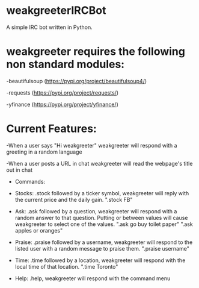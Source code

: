# weakgreeterIRCBot

A simple IRC bot written in Python.

# weakgreeter requires the following non standard modules:

-beautifulsoup (https://pypi.org/project/beautifulsoup4/) 

-requests (https://pypi.org/project/requests/)

-yfinance (https://pypi.org/project/yfinance/)

# Current Features:

-When a user says "Hi weakgreeter" weakgreeter will respond with a greeting in a random language

-When a user posts a URL in chat weakgreeter will read the webpage's title out in chat

- Commands:

- Stocks: .stock followed by a ticker symbol, weakgreeter will reply with the current price and the daily gain. ".stock FB"

- Ask: .ask followed by a question, weakgreeter will respond with a random answer to that question. Putting or between values will cause weakgreeter to select one of the values. ".ask go buy toilet paper" ".ask apples or oranges"

- Praise: .praise followed by a username, weakgreeter will respond to the listed user with a random message to praise them. ".praise username"

- Time: .time followed by a location, weakgreeter will respond with the local time of that location. ".time Toronto"

- Help: .help, weakgreeter will respond with the command menu
